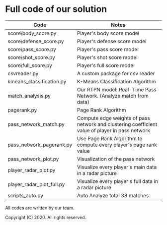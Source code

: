 # Full code of our solution

| Code                      | Notes                                                        |
| ------------------------- | ------------------------------------------------------------ |
| score\body_score.py       | Player's body score model                                    |
| score\defense_score.py    | Player's defense score model                                 |
| score\pass_score.py       | Player's pass score model                                    |
| score\shot_score.py       | Player's shot score model                                    |
| score\full_score.py       | Player's full score model                                    |
| csvreader.py              | A custom package for csv reader                              |
| kmeans_classification.py  | K-Means Classification Algorithm                             |
| match_analysis.py         | Our RTPN model: Real-Time Pass Network. (Analyze match from data) |
| pagerank.py               | Page Rank Algorithm                                          |
| pass_network_match.py     | Compute edge weights of pass network and clustering coefficient value of player in pass network |
| pass_network_pagerank.py  | Use Page Rank Algorithm to compute every player's page rank value |
| pass_network_plot.py      | Visualization of the pass network                            |
| player_radar_plot.py      | Visualize every player's main data in a radar picture        |
| player_radar_plot_full.py | Visualize every player's full data in a radar picture        |
| scripts_auto.py           | Auto Analyze total 38 matches.                               |

All codes are written by our team.

Copyright (C) 2020. All rights reserved. 